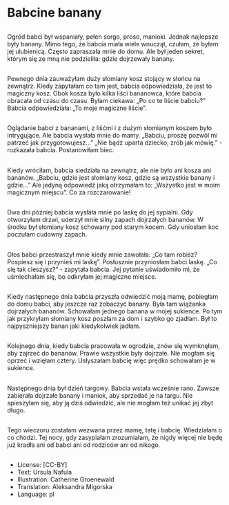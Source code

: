 # Babcine banany

##
Ogród babci był wspaniały, pełen sorgo, proso, manioki. Jednak najlepsze były banany. Mimo tego, że babcia miała wiele wnucząt, czułam, że byłam jej ulubienicą. Często zapraszała mnie do domu. Ale był jeden sekret, którym się ze mną nie podzieliła: gdzie dojrzewały banany.

##
Pewnego dnia zauważyłam duży słomiany kosz stojący w słońcu na zewnątrz. Kiedy zapytałam co tam jest, babcia odpowiedziała, że jest to magiczny kosz. Obok kosza było kilka liści bananowca, które babcia obracała od czasu do czasu. Byłam ciekawa: „Po co te liście babciu?” Babcia odpowiedziała: „To moje magiczne liście”.

##
Oglądanie babci z bananami, z liśćmi i z dużym słomianym koszem było intrygujące. Ale babcia wysłała mnie do mamy. „Babciu, proszę pozwól mi patrzeć jak przygotowujesz…” „Nie bądź uparta dziecko, zrób jak mówię.” - rozkazała babcia. Postanowiłam biec.

##
Kiedy wróciłam, babcia siedziała na zewnątrz, ale nie było ani kosza ani bananów. „Babciu, gdzie jest słomiany kosz, gdzie są wszystkie banany i gdzie…” Ale jedyną odpowiedź jaką otrzymałam to: „Wszystko jest w moim magicznym miejscu”. Co za rozczarowanie!

##
Dwa dni później babcia wysłała mnie po laskę do jej sypialni. Gdy otworzyłam drzwi, uderzył mnie silny zapach dojrzałych bananów. W środku był słomiany kosz schowany pod starym kocem. Gdy uniosłam koc poczułam cudowny zapach.

##
Głos babci przestraszył mnie kiedy mnie zawołała: „Co tam robisz? Pospiesz się i przynieś mi laskę”. Posłusznie przyniosłam babci laskę. „Co się tak cieszysz?” - zapytała babcia. Jej pytanie uświadomiło mi, że uśmiechałam się, bo odkryłam jej magiczne miejsce.

##
Kiedy następnego dnia babcia przyszła odwiedzić moją mamę, pobiegłam do domu babci, aby jeszcze raz zobaczyć banany. Była tam wiązanka dojrzałych bananów. Schowałam jednego banana w mojej sukience. Po tym jak przykryłam słomiany kosz poszłam za dom i szybko go zjadłam. Był to najpyszniejszy banan jaki kiedykolwiek jadłam.

##
Kolejnego dnia, kiedy babcia pracowała w ogrodzie, znów się wymknęłam, aby zajrzeć do bananów. Prawie wszystkie były dojrzałe. Nie mogłam się oprzeć i wzięłam cztery. Usłyszałam babcię więc prędko schowałam je w sukience.

##
Następnego dnia był dzień targowy. Babcia wstała wcześnie rano. Zawsze zabierała dojrzałe banany i maniok, aby sprzedać je na targu. Nie spieszyłam się, aby ją dziś odwiedzić, ale nie mogłam też unikać jej zbyt długo.

##
Tego wieczoru zostałam wezwana przez mamę, tatę i babcię. Wiedziałam o co chodzi. Tej nocy, gdy zasypiałam zrozumiałam, że nigdy więcej nie będę już kradła ani od babci ani od rodziców ani od nikogo.

##
* License: [CC-BY]
* Text: Ursula Nafula
* Illustration: Catherine Groenewald
* Translation: Aleksandra Migorska
* Language: pl
